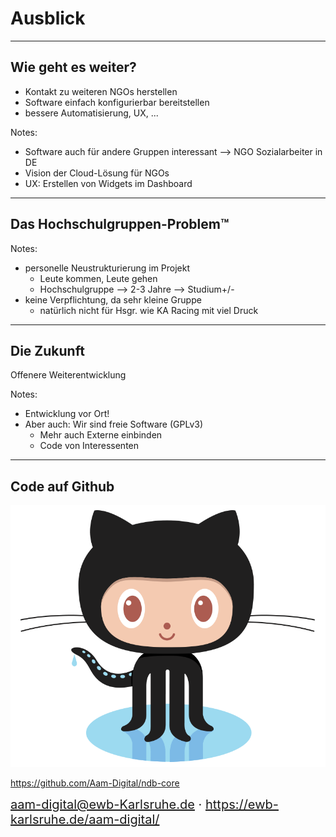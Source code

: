 # Ausblick

---

<!-- .slide: class="bigger" -->

## Wie geht es weiter?

- Kontakt zu weiteren NGOs herstellen
- Software einfach konfigurierbar bereitstellen
- bessere Automatisierung, UX, ... <!-- .element: class="fragment" -->

Notes:
- Software auch für andere Gruppen interessant --> NGO Sozialarbeiter in DE
- Vision der Cloud-Lösung für NGOs
- UX: Erstellen von Widgets im Dashboard

---

## Das Hochschulgruppen-Problem™

Notes:
- personelle Neustrukturierung im Projekt
    - Leute kommen, Leute gehen
    - Hochschulgruppe --> 2-3 Jahre --> Studium+/-
- keine Verpflichtung, da sehr kleine Gruppe
    - natürlich nicht für Hsgr. wie KA Racing mit viel Druck

---

## Die Zukunft
Offenere Weiterentwicklung

Notes:
- Entwicklung vor Ort!
- Aber auch: Wir sind freie Software (GPLv3)
    - Mehr auch Externe einbinden
    - Code von Interessenten

---

## Code auf Github

<img src="img/Octocat.png" class="icon">

https://github.com/Aam-Digital/ndb-core

<span style="font-size: 15pt;">aam-digital@ewb-Karlsruhe.de &middot; https://ewb-karlsruhe.de/aam-digital/</span>
